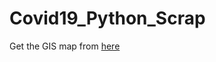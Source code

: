 # Covid19_Python_Scrap

Get the GIS map from [here]("https://map.igismap.com/share-map/export-layer/Indian_States/06409663226af2f3114485aa4e")
